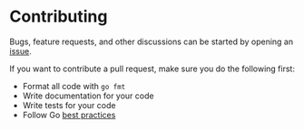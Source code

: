# Contributing

Bugs, feature requests, and other discussions can be started by opening an
[issue][issues].

If you want to contribute a pull request, make sure you do the following first:

  - Format all code with `go fmt`
  - Write documentation for your code
  - Write tests for your code
  - Follow Go [best practices][bp]


[issues]: https://github.com/SamWhited/koine/issues
[bp]: http://talks.golang.org/2013/bestpractices.slide
